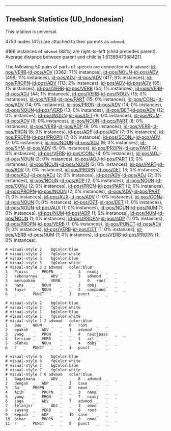 

--------------------------------------------------------------------------------

## Treebank Statistics (UD_Indonesian)

This relation is universal.

4750 nodes (4%) are attached to their parents as `advmod`.

4166 instances of `advmod` (88%) are right-to-left (child precedes parent).
Average distance between parent and child is 1.61389473684211.

The following 50 pairs of parts of speech are connected with `advmod`: [id-pos/VERB]()-[id-pos/ADV]() (3362; 71% instances), [id-pos/NOUN]()-[id-pos/ADV]() (499; 11% instances), [id-pos/ADJ]()-[id-pos/ADV]() (417; 9% instances), [id-pos/PROPN]()-[id-pos/ADV]() (113; 2% instances), [id-pos/ADV]()-[id-pos/ADV]() (55; 1% instances), [id-pos/VERB]()-[id-pos/VERB]() (54; 1% instances), [id-pos/VERB]()-[id-pos/ADJ]() (44; 1% instances), [id-pos/VERB]()-[id-pos/NOUN]() (15; 0% instances), [id-pos/VERB]()-[id-pos/PART]() (15; 0% instances), [id-pos/CONJ]()-[id-pos/ADV]() (14; 0% instances), [id-pos/PRON]()-[id-pos/ADV]() (14; 0% instances), [id-pos/NOUN]()-[id-pos/VERB]() (13; 0% instances), [id-pos/DET]()-[id-pos/ADV]() (12; 0% instances), [id-pos/NOUN]()-[id-pos/DET]() (9; 0% instances), [id-pos/NUM]()-[id-pos/ADV]() (9; 0% instances), [id-pos/NOUN]()-[id-pos/PART]() (8; 0% instances), [id-pos/VERB]()-[id-pos/ADP]() (8; 0% instances), [id-pos/VERB]()-[id-pos/PRON]() (8; 0% instances), [id-pos/ADP]()-[id-pos/ADV]() (7; 0% instances), [id-pos/PROPN]()-[id-pos/PROPN]() (7; 0% instances), [id-pos/SCONJ]()-[id-pos/ADV]() (7; 0% instances), [id-pos/NOUN]()-[id-pos/ADJ]() (6; 0% instances), [id-pos/SYM]()-[id-pos/ADV]() (5; 0% instances), [id-pos/PROPN]()-[id-pos/PART]() (4; 0% instances), [id-pos/VERB]()-[id-pos/CONJ]() (4; 0% instances), [id-pos/ADJ]()-[id-pos/NOUN]() (3; 0% instances), [id-pos/ADJ]()-[id-pos/PART]() (3; 0% instances), [id-pos/NOUN]()-[id-pos/NOUN]() (3; 0% instances), [id-pos/PART]()-[id-pos/ADV]() (3; 0% instances), [id-pos/PROPN]()-[id-pos/DET]() (3; 0% instances), [id-pos/ADJ]()-[id-pos/ADJ]() (2; 0% instances), [id-pos/ADV]()-[id-pos/ADJ]() (2; 0% instances), [id-pos/NOUN]()-[id-pos/ADP]() (2; 0% instances), [id-pos/NOUN]()-[id-pos/CONJ]() (2; 0% instances), [id-pos/PRON]()-[id-pos/PART]() (2; 0% instances), [id-pos/PROPN]()-[id-pos/NOUN]() (2; 0% instances), [id-pos/ADV]()-[id-pos/PART]() (1; 0% instances), [id-pos/AUX]()-[id-pos/ADV]() (1; 0% instances), [id-pos/CONJ]()-[id-pos/NOUN]() (1; 0% instances), [id-pos/DET]()-[id-pos/DET]() (1; 0% instances), [id-pos/NOUN]()-[id-pos/AUX]() (1; 0% instances), [id-pos/NOUN]()-[id-pos/NUM]() (1; 0% instances), [id-pos/NUM]()-[id-pos/ADP]() (1; 0% instances), [id-pos/NUM]()-[id-pos/NOUN]() (1; 0% instances), [id-pos/PROPN]()-[id-pos/ADP]() (1; 0% instances), [id-pos/PROPN]()-[id-pos/VERB]() (1; 0% instances), [id-pos/PUNCT]()-[id-pos/ADV]() (1; 0% instances), [id-pos/VERB]()-[id-pos/DET]() (1; 0% instances), [id-pos/VERB]()-[id-pos/NUM]() (1; 0% instances), [id-pos/VERB]()-[id-pos/PROPN]() (1; 0% instances).


~~~ conllu
# visual-style 2	bgColor:blue
# visual-style 2	fgColor:white
# visual-style 3	bgColor:blue
# visual-style 3	fgColor:white
# visual-style 3 2 advmod	color:blue
1	Pinisi	_	PROPN	_	_	3	nsubj	_	_
2	sebenarnya	_	ADV	_	_	3	advmod	_	_
3	merupakan	_	VERB	_	_	0	root	_	_
4	nama	_	NOUN	_	_	3	dobj	_	_
5	layar	_	NOUN	_	_	4	compound	_	_
6	.	_	PUNCT	_	_	3	punct	_	_

~~~


~~~ conllu
# visual-style 2	bgColor:blue
# visual-style 2	fgColor:white
# visual-style 1	bgColor:blue
# visual-style 1	fgColor:white
# visual-style 1 2 advmod	color:blue
1	Bau	_	NOUN	_	_	0	root	_	_
2	apakah	_	ADV	_	_	1	advmod	_	_
3	yang	_	PRON	_	_	4	nsubjpass	_	_
4	tercium	_	VERB	_	_	1	acl	_	_
5	olehku	_	NOUN	_	_	4	dobj	_	_
6	?	_	PUNCT	_	_	1	punct	_	_

~~~


~~~ conllu
# visual-style 6	bgColor:blue
# visual-style 6	fgColor:white
# visual-style 7	bgColor:blue
# visual-style 7	fgColor:white
# visual-style 7 6 advmod	color:blue
1	Bagaimana	_	ADV	_	_	8	advmod	_	_
2	dengan	_	ADP	_	_	3	case	_	_
3	Bu	_	PROPN	_	_	8	nmod	_	_
4	Acih	_	PROPN	_	_	3	name	_	_
5	yang	_	PRON	_	_	7	nsubj	_	_
6	juga	_	ADV	_	_	7	advmod	_	_
7	telanjur	_	ADJ	_	_	3	amod	_	_
8	sayang	_	VERB	_	_	0	root	_	_
9	kepada	_	ADP	_	_	10	case	_	_
10	Sinar	_	PROPN	_	_	8	nmod	_	_
11	?	_	PUNCT	_	_	8	punct	_	_

~~~


